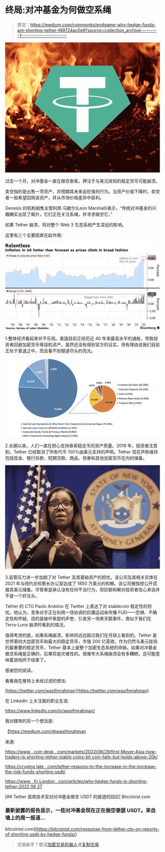# 终局:对冲基金为何做空系绳

> 原文：<https://medium.com/coinmonks/endgame-why-hedge-funds-are-shorting-tether-f49724ac0e9?source=collection_archive---------1----------------------->

![](img/dc340e5705ae397e4dfd128fa753116f.png)

过去一个月，对冲基金一直在做空泰索，押注于与美元挂钩的稳定货币可能崩溃。

卖空指的是出售一项资产，并预期其未来会贬值的行为。当资产价值下降时，卖空者一般希望回购该资产，并从市场价格差异中获利。

Genesis 的机构销售主管利昂·马歇尔(Leon Marshall)表示，“传统对冲基金的兴趣确实出现了飙升，它们正在关注系绳，并寻求做空它，”

如果 Tether 崩溃，将对整个 Web 3 生态系统产生深远的影响。

这里有三个主要因素在起作用:

![](img/a0e56120fd9170e339cb649006a21672.png)

1.整体经济看起来并不乐观。美国目前正经历近 40 年来最高水平的通胀，导致投资者回避加密货币等投机资产。虽然还没有得到官方的证实，但有理由说我们目前正处于衰退之中，而且看不到隧道尽头的亮光。

![](img/97a5306e1b17f985587197b84406e45c.png)

2.长期以来，人们一直在担心支持泰索稳定币的资产质量。2019 年，投资者注意到，Tether 已经取消了所有代币 100%由美元支持的声明。Tether 现在声称维持包括现金、银行存款、短期贷款、商品、债券和其他加密货币在内的储备。

![](img/48f1672e1b63f2ce17fdefbed321eeb5.png)

3.监管压力进一步加剧了对 Tether 及其基础资产的担忧。该公司及其相关实体在 2021 年与纽约总检察长办公室达成了 1850 万美元的和解。该公司被指控公开谎报其美元储备。尽管泰瑟承认没有任何不当行为，但巨额和解对投资者信心来说并不是一个好兆头。

Tether 的 CTO Paolo Ardoino 在 Twitter 上表达了对 stablecoin 稳定性的担忧。他认为，竞争对手正在利用一场协调的巨魔运动来传播 FUD——恐惧、不确定性和怀疑，目的是破坏泰瑟的声誉，引发另一场黑天鹅事件，类似于我们在 Terra-Luna 崩溃时看到的情况。

值得考虑的是，如果系绳崩溃，影响将远远超过我们在月球上看到的。Tether 是世界第四大加密货币和最大的稳定货币，市值 200 亿英镑。作为仍然与美元挂钩的最重要的稳定货币，Tether 基本上是整个加密生态系统的命脉。如果对冲基金做空系绳是正确的，后果将是灾难性的。很难夸大系绳崩溃会有多糟糕。这可能意味着游戏终于结束了。

感谢您的阅读。

看看我在推特上未经过滤的想法:

[https://twitter.com/wasifmrahman](https://twitter.com/wasifmrahman)

在 LinkedIn 上关注我的职业生涯:

https://www.linkedin.com/in/wasifmrahman/

我对媒体的另一个想法是:

【https://medium.com/@wasifmrahman 

来源:

[https://www . coin desk . com/markets/2022/06/29/first-Mover-Asia-how-traders-is-shorting-tether-stable coins-bit coin-falls-but-holds-above-20k/](https://www.coindesk.com/markets/2022/06/29/first-mover-asia-how-traders-are-shorting-tether-stablecoins-bitcoin-falls-but-holds-above-20k/)

[https://cryptos late . com/tether-respons-to-the-increase-in-the-increase-the-risk-funds-shorting-usdt/](https://cryptoslate.com/tether-responds-to-the-increase-in-hedge-funds-shorting-usdt/)

[https://www . fn London . com/articles/why-hedge-funds-is-shorting-tether-2022 06 27](https://www.fnlondon.com/articles/why-hedge-funds-are-shorting-tether-20220627)

[](https://bitcoinist.com/response-from-tether-cto-on-reports-of-shorting-usdt-by-hedge-funds/) [## Tether 首席技术官对对冲基金做空 USDT 的报道的回应| Bitcoinist.com

### 最新披露的报告显示，一些对冲基金现在正在做空泰瑟 USDT。来自墙上的周一报道…

bitcoinist.com](https://bitcoinist.com/response-from-tether-cto-on-reports-of-shorting-usdt-by-hedge-funds/) 

> 交易新手？尝试[加密交易机器人](/coinmonks/crypto-trading-bot-c2ffce8acb2a)或[复制交易](/coinmonks/top-10-crypto-copy-trading-platforms-for-beginners-d0c37c7d698c)
